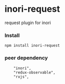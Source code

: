 # inori-request
request plugin for inori


### Install
```
npm install inori-request
```

### peer dependency
```
    "inori",
    "redux-observable",
    "rxjs",
```
